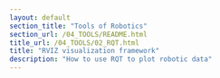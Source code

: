 ```yaml
---
layout: default
section_title: "Tools of Robotics"
section_url: /04_TOOLS/README.html
title_url: /04_TOOLS/02_RQT.html
title: "RVIZ visualization framework"
description: "How to use RQT to plot robotic data"
---
```

